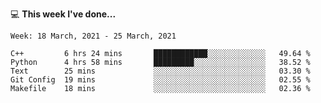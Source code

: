 💻 **This week I've done...**

<!--START_SECTION:waka-->
```text
Week: 18 March, 2021 - 25 March, 2021

C++         6 hrs 24 mins       ████████████░░░░░░░░░░░░░   49.64 % 
Python      4 hrs 58 mins       █████████░░░░░░░░░░░░░░░░   38.52 % 
Text        25 mins             ░░░░░░░░░░░░░░░░░░░░░░░░░   03.30 % 
Git Config  19 mins             ░░░░░░░░░░░░░░░░░░░░░░░░░   02.55 % 
Makefile    18 mins             ░░░░░░░░░░░░░░░░░░░░░░░░░   02.36 %
```
<!--END_SECTION:waka-->
